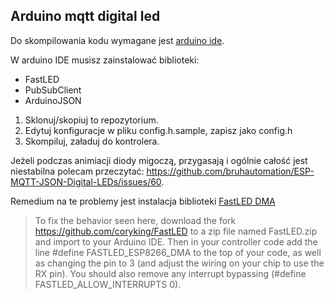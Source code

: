 ## Arduino mqtt digital led

Do skompilowania kodu wymagane jest [arduino ide](https://www.arduino.cc/en/Main/Software). 

W arduino IDE musisz zainstalować biblioteki:
* FastLED
* PubSubClient
* ArduinoJSON

1) Sklonuj/skopiuj to repozytorium.
2) Edytuj konfiguracje w pliku config.h.sample, zapisz jako config.h
3) Skompiluj, załaduj do kontrolera.

Jeżeli podczas animiacji diody migoczą, przygasają i ogólnie całość jest niestabilna polecam przeczytać:
https://github.com/bruhautomation/ESP-MQTT-JSON-Digital-LEDs/issues/60. 

Remedium na te problemy jest instalacja biblioteki [FastLED DMA](https://github.com/coryking/FastLED)

> To fix the behavior seen here, download the fork https://github.com/coryking/FastLED to a zip file named FastLED.zip and import to your Arduino IDE. Then in your controller code add the line #define FASTLED_ESP8266_DMA to the top of your code, as well as changing the pin to 3 (and adjust the wiring on your chip to use the RX pin). You should also remove any interrupt bypassing (#define FASTLED_ALLOW_INTERRUPTS 0).
